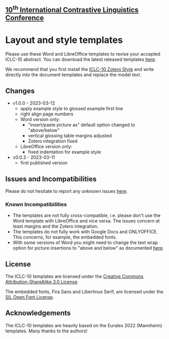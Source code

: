 ## [10<sup>th</sup> International Contrastive Linguistics Conference](https://iclc10.ids-mannheim.de/)

# Layout and style templates

Please use these Word and LibreOffice templates to revise your accepted ICLC-10 abstract. You can download the latest released templates [here](https://github.com/ICLC-10/Templates/releases/latest/).

We recommend that you first install the [ICLC-10 Zotero Style](https://github.com/ICLC-10/Zotero/) and write directly into the document templates and replace the model text.


## Changes

- v1.0.0 - 2023-03-12
  - apply example style to glossed example first line
  - right align page numbers
  - Word version only:
    - "insert/paste picture as" default option changed to "above/below"
    - vertical glossing table margins adjusted
    - Zotero integration fixed
  - LibreOffice version only:
    - fixed indentation for example style
- v0.0.3 - 2023-03-11
  - first published version

## Issues and Incompatibilities

Please do not hesitate to report any unknown issues [here](https://github.com/ICLC-10/Templates/issues).

### Known Incompatibilities

- The templates are not fully cross-compatible, i.e. please don't use the Word template with LibreOffice and vice versa. The issues concern at least margins and the Zotero integration.
- The templates do not fully work with Google Docs and ONLYOFFICE. This concerns, for example, the embedded fonts.
- With some versions of Word you might need to change the text wrap option for picture insertions to "above and below" as documented [here](https://support.microsoft.com/en-us/office/change-default-text-wrap-setting-for-images-3f9f0e39-9114-4138-90f9-5c3e528862bb).

## License

The ICLC-10 templates are licensed under the [Creative Commons Attribution-ShareAlike 3.0 License](http://creativecommons.org/licenses/by-sa/3.0/).

The embedded fonts, Fira Sans and Libertinus Serif, are licensed under the [SIL Open Font License](https://scripts.sil.org/OFL_web).

## Acknowledgements

The ICLC-10 templates are heavily based on the Euralex 2022 (Mannheim) templates. Many thanks to the authors!
